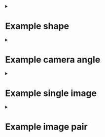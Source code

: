 <details><summary>

# Example shape
</summary>

| Number of blocks | Position of block 1 | Position of block 2 | Position of block 3 | Position of block 4 | Position of block 5 |
| ---------------- | ------------------- | ------------------- | ------------------- | ------------------- | ------------------- |
| 5                | (0, 0, 0)           | (1, 0, 0)           | (2, 0, 0)           | (3, 0, 0)           | (4, 0, 0)           |
## Rules
* There can be any number of blocks from 1 to 5.
* The positions of the blocks are given in (x, y, z) coordinates.
* All blocks must contact one another using at least once face.
* **Number of combinations**: Unknown
</details>

<details><summary>

# Example camera angle
</summary>

| Angle X | Angle Y | Angle Z |
| ------- | ------- | ------- |
| 0       | 90      | 0       |
## Rules
* Angles are measured in degrees
* Angles are rounded to the nearest 10 degrees.
* **Number of combinations**: (360/10)^3 = 46656
    * This means there will be 46,656 images **per shape**.
</details>

<details><summary>

# Example single image
</summary>

| Number of blocks | Position of block 1 | Position of block 2 | Position of block 3 | Position of block 4 | Position of block 5 | Angle X | Angle Y | Angle Z | 
| ---------------- | ------------------- | ------------------- | ------------------- | ------------------- | ------------------- | ------- | ------- | ------- |
| 5                | (0, 0, 0)           | (1, 0, 0)           | (2, 0, 0)           | (3, 0, 0)           | (4, 0, 0)           | 0       | 0       | 0       |
## Rules
* A single image will display one shape from one camera angle.
* This will be generated by the **cartesian product** or `cross join` of all shapes and camera angles, ensuring that every shape is captured from every angle.
    * This operation can be performed with common database tools.
* The shapes will be limited in detail:
    * Edges will be visible / highlighted
    * Faces will be darker than edges
    * Perspective will be communicated through basic shading, generated from one light that is in the same position and intensity at all times

</details>

<details><summary>


# Example image pair
</summary>

| SAME | IMAGE 1: Number of blocks | IMAGE 1: Position of block 1 | IMAGE 1: Position of block 2 | IMAGE 1: Position of block 3 | IMAGE 1: Position of block 4 | IMAGE 1: Position of block 5 | IMAGE 1: Angle X | IMAGE 1: Angle Y | IMAGE 1: Angle Z | IMAGE 2: Number of blocks | IMAGE 2: Position of block 1 | IMAGE 2: Position of block 2 | IMAGE 2: Position of block 3 | IMAGE 2: Position of block 4 | IMAGE 2: Position of block 5 | IMAGE 2: Angle X | IMAGE 2: Angle Y | IMAGE 2: Angle Z |
| ---- | ------------------------- | ----------------------------- | ----------------------------- | ----------------------------- | ----------------------------- | ----------------------------- | ----------------- | ----------------- | ----------------- | ------------------------- | ----------------------------- | ----------------------------- | ----------------------------- | ----------------------------- | ----------------------------- | ----------------- | ----------------- | ----------------- |
| True | 5                         | (0, 0, 0)                     | (1, 0, 0)                     | (2, 0, 0)                     | (3, 0, 0)                     | (4, 0, 0)                     | 0                 | 0                 | 0                 | 5                         | (0, 0, 0)                     | (1, 0, 0)                     | (2, 0, 0)                     | (3, 0, 0)                     | (4, 0, 0)                     | 0                 | 90                | 0                 |
| True | 5                         | (0, 0, 0)                     | (1, 0, 0)                     | (2, 0, 0)                     | (3, 0, 0)                     | (4, 0, 0)                     | 170                 | 0                 | 0                 | 5                         | (0, 0, 0)                     | (1, 0, 0)                     | (2, 0, 0)                     | (3, 0, 0)                     | (4, 0, 0)                     | 0                 | 90                | 0                 |
| False | 5                         | (0, 0, 0)                     | (1, 0, 0)                     | (2, 0, 0)                     | (3, 0, 0)                     | (3, -1, 0)                     | 0                 | 0                 | 0                 | 5                         | (0, 0, 0)                     | (1, 0, 0)                     | (2, 0, 0)                     | (3, 0, 0)                     | (4, 0, 0)                     | 0                 | 90                | 0                 |

## Rules
* The images output from this, alongside the "Same" row, will be used for the model's training / testing data.
* The images themselves should be generated with this data.
* This data can be created by using a 2D loop, matching every entry in "single image" with itself and every other entry like a **complete bipartite graph** or `self join`.
    * This operation can be performed with common database tools.
* Notice that images are the **same** when they positions of the blocks are identical, regardless of the camera angle.

## How would this look as a `.csv`?
``` csv
SAME, NUM_BLOCKS_FIRST, BLOCK_1_X_FIRST, BLOCK_1_Y_FIRST, BLOCK_1_Z_FIRST, BLOCK_2_X_FIRST, BLOCK_2_Y_FIRST, BLOCK_2_Z_FIRST, BLOCK_3_X_FIRST, BLOCK_3_Y_FIRST, BLOCK_3_Z_FIRST, BLOCK_4_X_FIRST, BLOCK_4_Y_FIRST, BLOCK_4_Z_FIRST, BLOCK_5_X_FIRST, BLOCK_5_Y_FIRST, BLOCK_5_Z_FIRST, ANGLE_X_FIRST, ANGLE_Y_FIRST, ANGLE_Z_FIRST, NUM_BLOCKS_SECOND, BLOCK_1_X_SECOND, BLOCK_1_Y_SECOND, BLOCK_1_Z_SECOND, BLOCK_2_X_SECOND, BLOCK_2_Y_SECOND, BLOCK_2_Z_SECOND, BLOCK_3_X_SECOND, BLOCK_3_Y_SECOND, BLOCK_3_Z_SECOND, BLOCK_4_X_SECOND, BLOCK_4_Y_SECOND, BLOCK_4_Z_SECOND, BLOCK_5_X_SECOND, BLOCK_5_Y_SECOND, BLOCK_5_Z_SECOND, ANGLE_X_SECOND, ANGLE_Y_SECOND, ANGLE_Z_SECOND
True, 5, 0, 0, 0, 1, 0, 0, 2, 0, 0, 3, 0, 0, 4, 0, 0, 0, 0, 0, 5, 0, 0, 0, 1, 0, 0, 2, 0, 0, 3, 0, 0, 4, 0, 0, 0, 90, 0
True, 5, 0, 0, 0, 1, 0, 0, 2, 0, 0, 3, 0, 0, 4, 0, 0, 0, 0, 0, 5, 0, 0, 0, 1, 
0, 0, 2, 0, 0, 3, 0, 0, 4, 0, 0, 170, 90, 0
False, 5, 0, 0, 0, 1, 0, 0, 2, 0, 0, 3, 0, 0, 3, -1, 0, 0, 0, 0, 5, 0, 0, 0, 1, 0, 0, 2, 0, 0, 3, 0, 0, 4, 0, 0, 170, 90, 0
```
</details>
